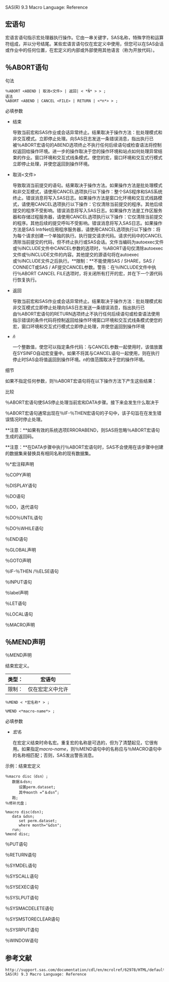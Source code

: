 SAS(R) 9.3 Macro Language: Reference

## 宏语句

宏语言语句指示宏处理器执行操作。它由一串关键字，SAS名称，特殊字符和运算符组成，并以分号结尾。某些宏语言语句仅在宏定义中使用，但您可以在SAS会话或作业中的任何位置，在宏定义的内部或外部使用其他语言（称为开放代码）。



## ％ABORT语句

句法

```
％ABORT <ABEND | 取消<文件> | 返回| < *Ñ* > > ;
语法
%ABORT <ABEND | CANCEL <FILE> | RETURN | <*n*> > ;
```





必填参数

- 结束

  导致当前宏和SAS作业或会话异常终止。结果取决于操作方法：批处理模式和非交互模式。立即停止处理。向SAS日志发送一条错误消息，指出执行已被％ABORT宏语句的ABEND选项终止不执行任何后续语句或检查语法将控制权返回给操作环境。进一步的操作取决于您的操作环境和站点如何处理异常结束的作业。窗口环境和交互式线条模式。使您的宏，窗口环境和交互式行模式立即停止处理，并使您返回到操作环境。

- 取消<文件>

  导致取消当前提交的语句。结果取决于操作方法。如果操作方法是批处理模式和非交互模式，请使用CANCEL选项执行以下操作：整个SAS程序和SAS系统终止。错误消息将写入SAS日志。如果操作方法是窗口化环境和交互式线路模式，请使用CANCEL选项执行以下操作：它仅清除当前提交的程序。其他后续提交的程序不受影响。错误消息将写入SAS日志。如果操作方法是工作区服务器和存储过程服务器，请使用CANCEL选项执行以下操作：它仅清除当前提交的程序。其他后续的提交呼叫不受影响。错误消息将写入SAS日志。如果操作方法是SAS IntrNet应用程序服务器，请使用CANCEL选项执行以下操作：将为每个请求创建一个单独的执行。执行提交请求代码。请求代码中的CANCEL清除当前提交的代码，但不终止执行或SAS会话。文件当编码为autoexec文件或％INCLUDE文件中CANCEL参数的选项时，％ABORT语句仅清除autoexec文件或％INCLUDE文件的内容。其他提交的源语句将在autoexec或％INCLUDE文件之后执行。**限制：**不能使用SAS / SHARE，SAS / CONNECT或SAS / AF提交CANCEL参数。警告：在％INCLUDE文件中执行％ABORT CANCEL FILE选项时，将关闭所有打开的宏，并在下一个源代码行恢复执行。

- 返回

  导致当前宏和SAS作业或会话异常终止。结果取决于操作方法：批处理模式和非交互模式立即停止处理向SAS日志发送一条错误消息，指出执行已由％ABORT宏语句的RETURN选项终止不执行任何后续语句或检查语法使用指示错误的条件代码将控制返回给操作环境窗口环境和交互式线条模式使您的宏，窗口环境和交互式行模式立即停止处理，并使您返回到操作环境

- *ñ*

  一个整数值，使您可以指定条件代码：与CANCEL参数一起使用时，该值放置在SYSINFO自动宏变量中。如果不将其与CANCEL语句一起使用，则在执行停止时SAS会将值返回到操作环境。*n*的值范围取决于您的操作环境。

细节

如果不指定任何参数，则％ABORT宏语句将在以下操作方法下产生这些结果：



比较

％ABORT宏语句使SAS停止处理当前宏和DATA步骤。接下来会发生什么取决于

％ABORT宏语句通常出现在％IF-％THEN宏语句的子句中，该子句旨在在发生错误情况时停止处理。

**注意：**如果有效的系统选项ERRORABEND，则SAS将忽略％ABORT宏语句生成的返回码。

**注意：**在DATA步骤中执行％ABORT宏语句时，SAS不会使用在该步骤中创建的数据集来替换具有相同名称的现有数据集。





％*宏注释声明

％COPY声明

％DISPLAY语句

％DO语句

％DO，迭代语句

％DO％UNTIL语句

％DO％WHILE语句

％END语句

％GLOBAL声明

％GOTO声明

％IF-％THEN /％ELSE语句

％INPUT语句

％label声明

％LET语句

％LOCAL语句

％MACRO声明



## ％MEND声明



％MEND声明

结束宏定义。

| 类型： | 宏语句           |
| ------ | ---------------- |
| 限制： | 仅在宏定义中允许 |

```
％MEND < *宏名称* > ;

%MEND <*macro-name*> ;
```





必填参数

- *宏名*

  在宏定义结束时命名宏。重复宏的名称是可选的，但为了清楚起见，它很有用。如果指定*macro-name*，则％MEND语句中的名称应与％MACRO语句中的名称相匹配；否则，SAS发出警告消息。



示例：结束宏定义

```
％macro disc（dsn）;
   数据＆dsn;
      设置perm.dataset;
      其中month =“＆dsn”;
   跑;
％修补光盘；

%macro disc(dsn);
   data &dsn;
      set perm.dataset;
      where month="&dsn";
   run;
%mend disc;
```





％PUT语句

％RETURN语句

％SYMDEL语句

％SYSCALL语句

％SYSEXEC语句

％SYSLPUT语句

％SYSMACDELETE语句

％SYSMSTORECLEAR语句

％SYSRPUT语句

％WINDOW语句





## 参考文献

```
http://support.sas.com/documentation/cdl/en/mcrolref/62978/HTML/default/viewer.htm#n01mgvwt7f9smen159ad334ts4ha.htm
SAS(R) 9.3 Macro Language: Reference

```

